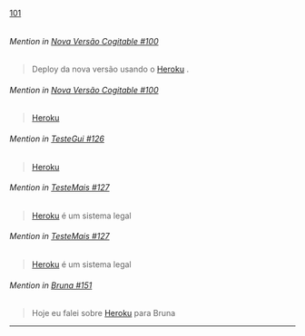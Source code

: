 [101](https://github.com/guilhermeprokisch/guilherme/issues/101) 
###### 




 ######  Mention in [Nova Versão Cogitable #100](Nova-Versão-Cogitable-#100)  
 > Deploy da nova versão usando o [Heroku](Heroku) .


 ######  Mention in [Nova Versão Cogitable #100](Nova-Versão-Cogitable-#100)  
 > [Heroku](Heroku)


 ######  Mention in [TesteGui #126](TesteGui-#126)  
 > [Heroku](Heroku)


 ######  Mention in [TesteMais #127](TesteMais-#127)  
 > [Heroku](Heroku) é um sistema legal


 ######  Mention in [TesteMais #127](TesteMais-#127)  
 > [Heroku](Heroku) é um sistema legal


 ######  Mention in [Bruna #151](Bruna-#151)  
 > Hoje eu falei sobre [Heroku](Heroku) para Bruna

-------------------------------------------------------------------------------

